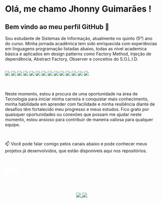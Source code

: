 # Olá, me chamo Jhonny Guimarães ! 
## Bem vindo ao meu perfil GitHub 👋

Sou estudante de Sistemas de Informação, atualmente no quinto (5°) ano do curso. 
Minha jornada acadêmica tem sido enriquecida com experiências em linguagens programação listadas abaixo, todas as nivel academica básica e aplicados em design patterns como Factory Method, Injeção de dependência, Abstract Factory, Observer e conceitos do S.O.L.I.D.
</br>
</br>

<div display="flex">
<img width="50px" src="https://cdn.jsdelivr.net/gh/devicons/devicon@latest/icons/java/java-original.svg" />
<img width="50px" src="https://cdn.jsdelivr.net/gh/devicons/devicon@latest/icons/csharp/csharp-original.svg" />
<img width="50px" src="https://cdn.jsdelivr.net/gh/devicons/devicon@latest/icons/python/python-original-wordmark.svg" />
<img width="50px" src="https://cdn.jsdelivr.net/gh/devicons/devicon@latest/icons/php/php-original.svg" />
<img width="50px" src="https://cdn.jsdelivr.net/gh/devicons/devicon@latest/icons/css3/css3-original.svg" />
<img width="50px" src="https://cdn.jsdelivr.net/gh/devicons/devicon@latest/icons/html5/html5-original.svg" />
<img width="50px" src="https://cdn.jsdelivr.net/gh/devicons/devicon@latest/icons/angularjs/angularjs-original.svg" />
<img width="50px" src="https://cdn.jsdelivr.net/gh/devicons/devicon@latest/icons/dotnetcore/dotnetcore-original.svg" />
<img width="50px" src="https://cdn.jsdelivr.net/gh/devicons/devicon@latest/icons/typescript/typescript-original.svg" />
<img width="50px" src="https://cdn.jsdelivr.net/gh/devicons/devicon@latest/icons/javascript/javascript-original.svg" />          
<img width="50px" src="https://cdn.jsdelivr.net/gh/devicons/devicon@latest/icons/nodejs/nodejs-original-wordmark.svg" />
<img width="50px" src="https://cdn.jsdelivr.net/gh/devicons/devicon@latest/icons/nextjs/nextjs-original-wordmark.svg" />
<img width="50px" src="https://cdn.jsdelivr.net/gh/devicons/devicon@latest/icons/redux/redux-original.svg" />
<img width="50px" src="https://cdn.jsdelivr.net/gh/devicons/devicon@latest/icons/mysql/mysql-original-wordmark.svg" />
</div>          

</br>
</br>

<P>
Neste momento, estou à procura de uma oportunidade na área de Tecnologia para iniciar minha carreira e conquistar mais conhecimento, 
minha habilidade em aprender com facilidade e minha resiliência diante de desafios têm fortalecido meu progresso e meus estudos.
Fico grato por quaisquer oportunidades ou conexões que possam me ajudar neste momento, estou ansioso para contribuir de maneira valiosa 
para qualquer equipe.
</P>
</br>

📫 Você pode falar comigo pelos canais abaixo e pode conhecer meus projetos já desenvolvidos, que estão disponíveis aqui nos repositórios.

</br>


<a href="https://www.linkedin.com/in/jhonny-guimaraes" target="_blank"><img align="left" alt="LinkedIn" width="22px" src="https://github.com/Aakarsh-B/trying-repos/blob/master/linkedin.svg" />
<a href="https://dev.to/jguimaraesdev" target="_blank"><img alt="Blog" width="22px" src="https://github.com/Aakarsh-B/trying-repos/blob/master/dev-badge.svg" /></a>

</br>

##
<p align="center">
<a href="https://github.com/jguimaraesdev">
  <img height="180em" src="https://github-readme-stats-eight-theta.vercel.app/api?username=jguimaraesdev&show_icons=true&theme=algolia&include_all_commits=true&count_private=true"/>
  <img height="180em" src="https://github-readme-stats-eight-theta.vercel.app/api/top-langs/?username=jeniblodev&layout=compact&langs_count=8&theme=algolia"/>
</a>
</p>

